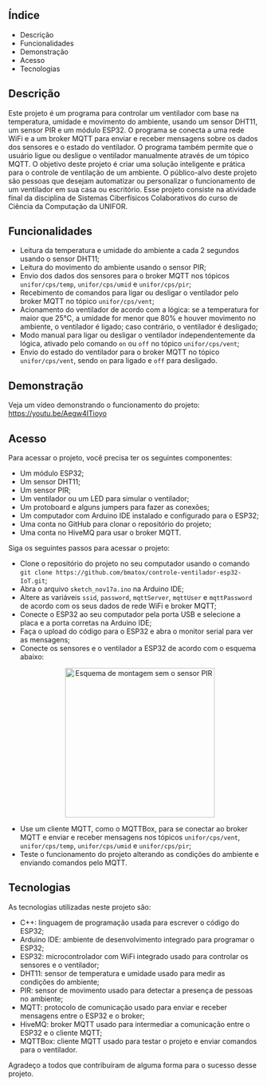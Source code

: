 
## Índice
- Descrição
- Funcionalidades
- Demonstração
- Acesso
- Tecnologias

## Descrição
Este projeto é um programa para controlar um ventilador com base na temperatura, umidade e movimento do ambiente, usando um sensor DHT11, um sensor PIR e um módulo ESP32. O programa se conecta a uma rede WiFi e a um broker MQTT para enviar e receber mensagens sobre os dados dos sensores e o estado do ventilador. O programa também permite que o usuário ligue ou desligue o ventilador manualmente através de um tópico MQTT. O objetivo deste projeto é criar uma solução inteligente e prática para o controle de ventilação de um ambiente. O público-alvo deste projeto são pessoas que desejam automatizar ou personalizar o funcionamento de um ventilador em sua casa ou escritório. Esse projeto consiste na atividade final da disciplina de Sistemas Ciberfísicos Colaborativos do curso de Ciência da Computação da UNIFOR.

## Funcionalidades
- Leitura da temperatura e umidade do ambiente a cada 2 segundos usando o sensor DHT11;
- Leitura do movimento do ambiente usando o sensor PIR;
- Envio dos dados dos sensores para o broker MQTT nos tópicos `unifor/cps/temp`, `unifor/cps/umid` e `unifor/cps/pir`;
- Recebimento de comandos para ligar ou desligar o ventilador pelo broker MQTT no tópico `unifor/cps/vent`;
- Acionamento do ventilador de acordo com a lógica: se a temperatura for maior que 25°C, a umidade for menor que 80% e houver movimento no ambiente, o ventilador é ligado; caso contrário, o ventilador é desligado;
- Modo manual para ligar ou desligar o ventilador independentemente da lógica, ativado pelo comando `on` ou `off` no tópico `unifor/cps/vent`;
- Envio do estado do ventilador para o broker MQTT no tópico `unifor/cps/vent`, sendo `on` para ligado e `off` para desligado.

## Demonstração
Veja  um vídeo demonstrando o funcionamento do projeto: https://youtu.be/Aegw4ITioyo

## Acesso
Para acessar o projeto, você precisa ter os seguintes componentes:

- Um módulo ESP32;
- Um sensor DHT11;
- Um sensor PIR;
- Um ventilador ou um LED para simular o ventilador;
- Um protoboard e alguns jumpers para fazer as conexões;
- Um computador com Arduino IDE instalado e configurado para o ESP32;
- Uma conta no GitHub para clonar o repositório do projeto;
- Uma conta no HiveMQ para usar o broker MQTT.

Siga os seguintes passos para acessar o projeto:

- Clone o repositório do projeto no seu computador usando o comando `git clone https://github.com/bmatox/controle-ventilador-esp32-IoT.git`;
- Abra o arquivo `sketch_nov17a.ino` na Arduino IDE;
- Altere as variáveis `ssid`, `password`, `mqttServer`, `mqttUser` e `mqttPassword` de acordo com os seus dados de rede WiFi e broker MQTT;
- Conecte o ESP32 ao seu computador pela porta USB e selecione a placa e a porta corretas na Arduino IDE;
- Faça o upload do código para o ESP32 e abra o monitor serial para ver as mensagens;
- Conecte os sensores e o ventilador a ESP32 de acordo com o esquema abaixo:
  <p align="center"><img src="https://pasteboard.co/9ctrGVlz9mMI.jpg" width="300" alt="Esquema de montagem sem o sensor PIR"></p>
- Use um cliente MQTT, como o MQTTBox, para se conectar ao broker MQTT e enviar e receber mensagens nos tópicos `unifor/cps/vent`, `unifor/cps/temp`, `unifor/cps/umid` e `unifor/cps/pir`;
- Teste o funcionamento do projeto alterando as condições do ambiente e enviando comandos pelo MQTT.

## Tecnologias
As tecnologias utilizadas neste projeto são:

- C++: linguagem de programação usada para escrever o código do ESP32;
- Arduino IDE: ambiente de desenvolvimento integrado para programar o ESP32;
- ESP32: microcontrolador com WiFi integrado usado para controlar os sensores e o ventilador;
- DHT11: sensor de temperatura e umidade usado para medir as condições do ambiente;
- PIR: sensor de movimento usado para detectar a presença de pessoas no ambiente;
- MQTT: protocolo de comunicação usado para enviar e receber mensagens entre o ESP32 e o broker;
- HiveMQ: broker MQTT usado para intermediar a comunicação entre o ESP32 e o cliente MQTT;
- MQTTBox: cliente MQTT usado para testar o projeto e enviar comandos para o ventilador.

Agradeço a todos que contribuíram de alguma forma para o sucesso desse projeto.

